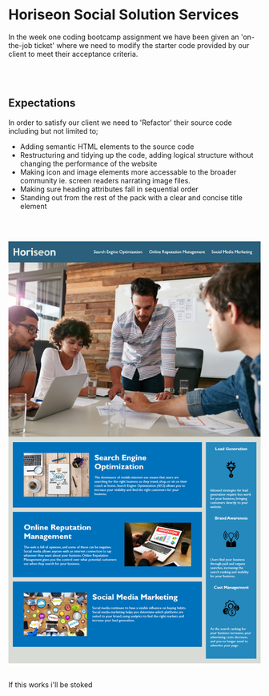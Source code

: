 # Horiseon Social Solution Services
In the week one coding bootcamp assignment we have been given an 'on-the-job ticket' where we need to modify the starter code provided by our client to meet their acceptance criteria.

<br><br>

## Expectations
In order to satisfy our client we need to 'Refactor' their source code including but not limited to;
* Adding semantic HTML elements to the source code
* Restructuring and tidying up the code, adding logical structure without changing the performance of the website
* Making icon and image elements more accessable to the broader community ie. screen readers narrating image files.
* Making sure heading attributes fall in sequential order
* Standing out from the rest of the pack with a clear and concise title element

<br><br>

![Mock-Up-Image-Provided](/02-Challenge/assets/01-html-css-git-homework-demo.png)

<br> If this works i'll be stoked
